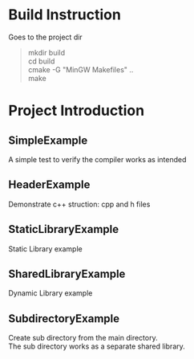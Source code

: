 
# Build Instruction
Goes to the project dir  
> mkdir build  
> cd build  
> cmake -G "MinGW Makefiles" ..  
> make  
  
# Project Introduction
## SimpleExample
A simple test to verify the compiler works as intended

## HeaderExample
Demonstrate c++ struction: cpp and h files  


## StaticLibraryExample
Static Library example


## SharedLibraryExample
Dynamic Library example


## SubdirectoryExample
Create sub directory from the main directory.  
The sub directory works as a separate shared library.  






